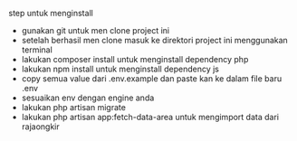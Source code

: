 step untuk menginstall

- gunakan git untuk men clone project ini
- setelah berhasil men clone masuk ke direktori project ini menggunakan terminal
- lakukan composer install untuk menginstall dependency php
- lakukan npm install untuk menginstall dependency js
- copy semua value dari .env.example dan paste kan ke dalam file baru .env
- sesuaikan env dengan engine anda
- lakukan php artisan migrate
- lakukan php artisan app:fetch-data-area untuk mengimport data dari rajaongkir